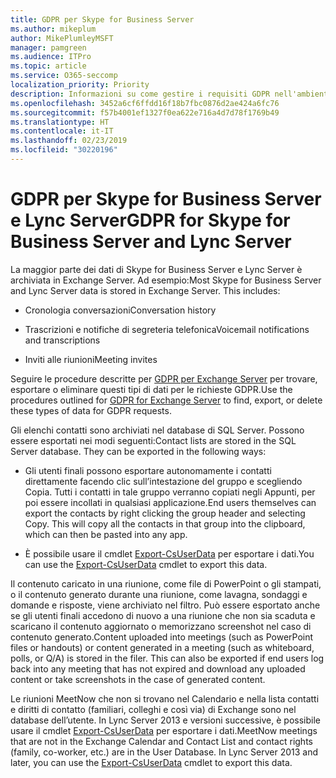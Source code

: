 ```yaml
---
title: GDPR per Skype for Business Server
ms.author: mikeplum
author: MikePlumleyMSFT
manager: pamgreen
ms.audience: ITPro
ms.topic: article
ms.service: O365-seccomp
localization_priority: Priority
description: Informazioni su come gestire i requisiti GDPR nell'ambiente Skype for Business Server e Lync Server locale.
ms.openlocfilehash: 3452a6cf6ffdd16f18b7fbc0876d2ae424a6fc76
ms.sourcegitcommit: f57b4001ef1327f0ea622e716a4d7d78f1769b49
ms.translationtype: HT
ms.contentlocale: it-IT
ms.lasthandoff: 02/23/2019
ms.locfileid: "30220196"
---
```

# <a name="gdpr-for-skype-for-business-server-and-lync-server"></a><span data-ttu-id="3a120-103">GDPR per Skype for Business Server e Lync Server</span><span class="sxs-lookup"><span data-stu-id="3a120-103">GDPR for Skype for Business Server and Lync Server</span></span>

<span data-ttu-id="3a120-p101">La maggior parte dei dati di Skype for Business Server e Lync Server è archiviata in Exchange Server. Ad esempio:</span><span class="sxs-lookup"><span data-stu-id="3a120-p101">Most Skype for Business Server and Lync Server data is stored in Exchange Server. This includes:</span></span>

-   <span data-ttu-id="3a120-106">Cronologia conversazioni</span><span class="sxs-lookup"><span data-stu-id="3a120-106">Conversation history</span></span>

-   <span data-ttu-id="3a120-107">Trascrizioni e notifiche di segreteria telefonica</span><span class="sxs-lookup"><span data-stu-id="3a120-107">Voicemail notifications and transcriptions</span></span>

-   <span data-ttu-id="3a120-108">Inviti alle riunioni</span><span class="sxs-lookup"><span data-stu-id="3a120-108">Meeting invites</span></span>

<span data-ttu-id="3a120-109">Seguire le procedure descritte per [GDPR per Exchange Server](gdpr-for-exchange-server.md) per trovare, esportare o eliminare questi tipi di dati per le richieste GDPR.</span><span class="sxs-lookup"><span data-stu-id="3a120-109">Use the procedures outlined for [GDPR for Exchange Server](gdpr-for-exchange-server.md) to find, export, or delete these types of data for GDPR requests.</span></span>

<span data-ttu-id="3a120-p102">Gli elenchi contatti sono archiviati nel database di SQL Server. Possono essere esportati nei modi seguenti:</span><span class="sxs-lookup"><span data-stu-id="3a120-p102">Contact lists are stored in the SQL Server database. They can be exported in the following ways:</span></span>

-   <span data-ttu-id="3a120-p103">Gli utenti finali possono esportare autonomamente i contatti direttamente facendo clic sull’intestazione del gruppo e scegliendo Copia. Tutti i contatti in tale gruppo verranno copiati negli Appunti, per poi essere incollati in qualsiasi applicazione.</span><span class="sxs-lookup"><span data-stu-id="3a120-p103">End users themselves can export the contacts by right clicking the group header and selecting Copy. This will copy all the contacts in that group into the clipboard, which can then be pasted into any app.</span></span>

-   <span data-ttu-id="3a120-114">È possibile usare il cmdlet [Export-CsUserData](https://docs.microsoft.com/it-IT/powershell/module/skype/export-csuserdata) per esportare i dati.</span><span class="sxs-lookup"><span data-stu-id="3a120-114">You can use the [Export-CsUserData](https://docs.microsoft.com/it-IT/powershell/module/skype/export-csuserdata) cmdlet to export this data.</span></span>

<span data-ttu-id="3a120-p104">Il contenuto caricato in una riunione, come file di PowerPoint o gli stampati, o il contenuto generato durante una riunione, come lavagna, sondaggi e domande e risposte, viene archiviato nel filtro. Può essere esportato anche se gli utenti finali accedono di nuovo a una riunione che non sia scaduta e scaricano il contenuto aggiornato o memorizzano screenshot nel caso di contenuto generato.</span><span class="sxs-lookup"><span data-stu-id="3a120-p104">Content uploaded into meetings (such as PowerPoint files or handouts) or content generated in a meeting (such as whiteboard, polls, or Q/A) is stored in the filer. This can also be exported if end users log back into any meeting that has not expired and download any uploaded content or take screenshots in the case of generated content.</span></span>

<span data-ttu-id="3a120-p105">Le riunioni MeetNow che non si trovano nel Calendario e nella lista contatti e diritti di contatto (familiari, colleghi e così via) di Exchange sono nel database dell’utente. In Lync Server 2013 e versioni successive, è possibile usare il cmdlet [Export-CsUserData](https://docs.microsoft.com/it-IT/powershell/module/skype/export-csuserdata) per esportare i dati.</span><span class="sxs-lookup"><span data-stu-id="3a120-p105">MeetNow meetings that are not in the Exchange Calendar and Contact List and contact rights (family, co-worker, etc.) are in the User Database. In Lync Server 2013 and later, you can use the [Export-CsUserData](https://docs.microsoft.com/it-IT/powershell/module/skype/export-csuserdata) cmdlet to export this data.</span></span>
